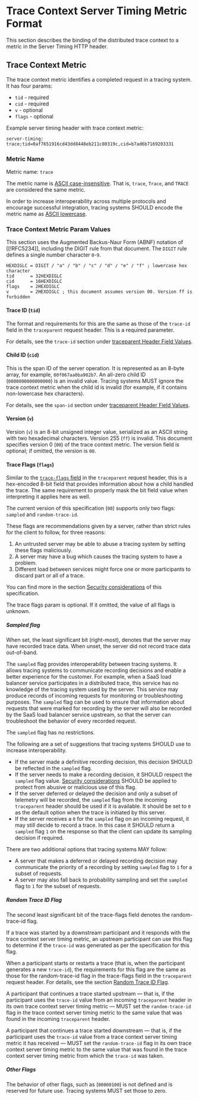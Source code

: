 # Trace Context Server Timing Metric Format

This section describes the binding of the distributed trace context to a metric in the Server Timing HTTP header.

## Trace Context Metric

The trace context metric identifies a completed request in a tracing system. It has four params:

* `tid` - required
* `cid` - required
* `v` - optional
* `flags` - optional

Example server timing header with trace context metric:

```
server-timing: trace;tid=0af7651916cd43dd8448eb211c80319c,cid=b7ad6b7169203331
```

### Metric Name

Metric name: `trace`

The metric name is [ASCII case-insensitive](https://infra.spec.whatwg.org/#ascii-case-insensitive). That is, `trace`, `Trace`, and `TRACE` are considered the same metric.

In order to increase interoperability across multiple protocols and encourage successful integration, tracing systems SHOULD encode the metric name as [ASCII lowercase](https://infra.spec.whatwg.org/#ascii-lowercase).

### Trace Context Metric Param Values

This section uses the Augmented Backus-Naur Form (ABNF) notation of [[!RFC5234]], including the DIGIT rule from that document. The `DIGIT` rule defines a single number character `0`-`9`.

```abnf
HEXDIGLC = DIGIT / "a" / "b" / "c" / "d" / "e" / "f" ; lowercase hex character
tid      = 32HEXDIGLC
cid      = 16HEXDIGLC
flags    = 2HEXDIGLC
v        = 2HEXDIGLC ; this document assumes version 00. Version ff is forbidden
```

#### Trace ID (`tid`)

The format and requirements for this are the same as those of the `trace-id` field in the `traceparent` request header. This is a required parameter.

For details, see the `trace-id` section under [traceparent Header Field Values](#traceparent-header-field-values).

#### Child ID (`cid`)

This is the span ID of the server operation. It is represented as an 8-byte array, for example, `00f067aa0ba902b7`. An all-zero child ID (`0000000000000000`) is an invalid value. Tracing systems MUST ignore the trace context metric when the child id is invalid (for example, if it contains non-lowercase hex characters).

For details, see the `span-id` section under [traceparent Header Field Values](#traceparent-header-field-values).

#### Version (`v`)

Version (`v`) is an 8-bit unsigned integer value, serialized as an ASCII string with two hexadecimal characters. Version 255 (`ff`) is invalid. This document specifies version 0 (`00`) of the trace context metric. The version field is optional; if omitted, the version is `00`.

#### Trace Flags (`flags`)

Similar to the [`trace-flags` field](#trace-flags) in the `traceparent` request header, this is a hex-encoded <a data-cite='!BIT-FIELD#firstHeading'>8-bit field</a> that provides information about how a child handled the trace. The same requirement to properly mask the bit field value when interpreting it applies here as well.

The current version of this specification (`00`) supports only two flags: `sampled` and `random-trace-id`.

These flags are recommendations given by a server, rather than strict rules for the client to follow, for three reasons:

1. An untrusted server may be able to abuse a tracing system by setting these flags maliciously.
2. A server may have a bug which causes the tracing system to have a problem.
3. Different load between services might force one or more participants to discard part or all of a trace.

You can find more in the section [Security considerations](#security-considerations) of this specification.

The trace flags param is optional. If it omitted, the value of all flags is unknown.

##### Sampled flag

When set, the least significant bit (right-most), denotes that the server may have recorded trace data. When unset, the server did not record trace data out-of-band.

The `sampled` flag provides interoperability between tracing systems. It allows tracing systems to communicate recording decisions and enable a better experience for the customer. For example, when a SaaS load balancer service participates in a <a>distributed trace</a>, this service has no knowledge of the tracing system used by the server. This service may produce records of incoming requests for monitoring or troubleshooting purposes. The `sampled` flag can be used to ensure that information about requests that were marked for recording by the server will also be recorded by the SaaS load balancer service upstream, so that the server can troubleshoot the behavior of every recorded request.

The `sampled` flag has no restrictions.

The following are a set of suggestions that tracing systems SHOULD use to increase interoperability.

- If the server made a definitive recording decision, this decision SHOULD be reflected in the `sampled` flag.
- If the server needs to make a recording decision, it SHOULD respect the `sampled` flag value.
  [Security considerations](#security-considerations) SHOULD be applied to protect from abusive or malicious use of this flag.
- If the server deferred or delayed the decision and only a subset of telemetry will be recorded, the `sampled` flag from the incoming `traceparent` header should be used if it is available. It should be set to `0` as the default option when the trace is initiated by this server.
- If the server receives a `0` for the `sampled` flag on an incoming request, it may still decide to record a trace. In this case it SHOULD return a `sampled` flag `1` on the response so that the client can update its sampling decision if required.

There are two additional options that tracing systems MAY follow:

- A server that makes a deferred or delayed recording decision may communicate the priority of a recording by setting `sampled` flag to `1` for a subset of requests.
- A server may also fall back to probability sampling and set the `sampled` flag to `1` for the subset of requests.

##### Random Trace ID Flag

The second least significant bit of the trace-flags field denotes the random-trace-id flag.

If a trace was started by a downstream participant and it responds with the trace context server timing metric, an upstream participant can use this flag to determine if the `trace-id` was generated as per
the specification for this flag.

When a participant starts or restarts a trace (that is, when the participant generates a new `trace-id`), the requirements for this flag are the same as those for the random-trace-id flag in the trace-flags field in the `traceparent` request header. For details, see the section [Random Trace ID Flag](#random-trace-id-flag).

A participant that continues a trace started upstream &mdash; that is, if the participant uses the `trace-id` value from an incoming `traceparent` header in its own trace context server timing metric &mdash; MUST set the `random-trace-id` flag in the trace context server timing metric to the same value that was found in the incoming `traceparent` header.

A participant that continues a trace started downstream &mdash; that is, if the participant uses the `trace-id` value from a trace context server timing metric it has received &mdash; MUST set the `random-trace-id` flag in its own trace context server timing metric to the same value that was found in the trace context server timing metric from which the `trace-id` was taken.

##### Other Flags

The behavior of other flags, such as (`00000100`) is not defined and is reserved for future use. Tracing systems MUST set those to zero.
